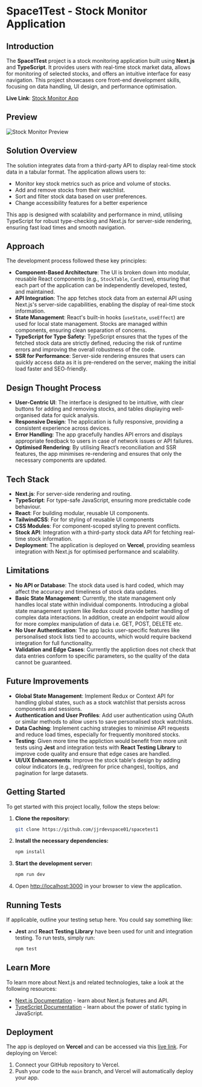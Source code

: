 # Space1Test - Stock Monitor Application

## Introduction

The **Space1Test** project is a stock monitoring application built using **Next.js** and **TypeScript**. It provides users with real-time stock market data, allows for monitoring of selected stocks, and offers an intuitive interface for easy navigation. This project showcases core front-end development skills, focusing on data handling, UI design, and performance optimisation.

**Live Link**: [Stock Monitor App](https://stock-monitor-app.vercel.app/)

## Preview

![Stock Monitor Preview](./assests/app-screenshot.png)

## Solution Overview

The solution integrates data from a third-party API to display real-time stock data in a tabular format. The application allows users to:

- Monitor key stock metrics such as price and volume of stocks.
- Add and remove stocks from their watchlist.
- Sort and filter stock data based on user preferences.
- Change accessibility features for a better experience

This app is designed with scalability and performance in mind, utilising TypeScript for robust type-checking and Next.js for server-side rendering, ensuring fast load times and smooth navigation.

## Approach

The development process followed these key principles:

- **Component-Based Architecture**: The UI is broken down into modular, reusable React components (e.g., `StockTable`, `CardItem`), ensuring that each part of the application can be independently developed, tested, and maintained.
- **API Integration**: The app fetches stock data from an external API using Next.js's server-side capabilities, enabling the display of real-time stock information.
- **State Management**: React's built-in hooks (`useState`, `useEffect`) are used for local state management. Stocks are managed within components, ensuring clean separation of concerns.
- **TypeScript for Type Safety**: TypeScript ensures that the types of the fetched stock data are strictly defined, reducing the risk of runtime errors and improving the overall robustness of the code.
- **SSR for Performance**: Server-side rendering ensures that users can quickly access data as it is pre-rendered on the server, making the initial load faster and SEO-friendly.

## Design Thought Process

- **User-Centric UI**: The interface is designed to be intuitive, with clear buttons for adding and removing stocks, and tables displaying well-organised data for quick analysis.
- **Responsive Design**: The application is fully responsive, providing a consistent experience across devices.
- **Error Handling**: The app gracefully handles API errors and displays appropriate feedback to users in case of network issues or API failures.
- **Optimised Rendering**: By utilising React’s reconciliation and SSR features, the app minimises re-rendering and ensures that only the necessary components are updated.

## Tech Stack

- **Next.js**: For server-side rendering and routing.
- **TypeScript**: For type-safe JavaScript, ensuring more predictable code behaviour.
- **React**: For building modular, reusable UI components.
- **TailwindCSS**: For for styling of reusable UI components
- **CSS Modules**: For component-scoped styling to prevent conflicts.
- **Stock API**: Integration with a third-party stock data API for fetching real-time stock information.
- **Deployment**: The application is deployed on **Vercel**, providing seamless integration with Next.js for optimised performance and scalability.

## Limitations

- **No API or Database**: The stock data used is hard coded, which may affect the accuracy and timeliness of stock data updates.
- **Basic State Management**: Currently, the state management only handles local state within individual components. Introducing a global state management system like Redux could provide better handling of complex data interactions. In addition, create an endpoint would allow for more complex manipulation of data i.e. GET, POST, DELETE etc.
- **No User Authentication**: The app lacks user-specific features like personalised stock lists tied to accounts, which would require backend integration for full functionality.
- **Validation and Edge Cases**: Currently the appliction does not check that data entries conform to specific parameters, so the quality of the data cannot be guaranteed.

## Future Improvements

- **Global State Management**: Implement Redux or Context API for handling global states, such as a stock watchlist that persists across components and sessions.
- **Authentication and User Profiles**: Add user authentication using OAuth or similar methods to allow users to save personalised stock watchlists.
- **Data Caching**: Implement caching strategies to minimise API requests and reduce load times, especially for frequently monitored stocks.
- **Testing**: Given more time the appliction would benefit from more unit tests using **Jest** and integration tests with **React Testing Library** to improve code quality and ensure that edge cases are handled.
- **UI/UX Enhancements**: Improve the stock table's design by adding colour indicators (e.g., red/green for price changes), tooltips, and pagination for large datasets.

## Getting Started

To get started with this project locally, follow the steps below:

1. **Clone the repository:**

   ```bash
   git clone https://github.com/jjrdevspace01/spacetest1
   ```

2. **Install the necessary dependencies:**

   ```bash
   npm install
   ```

3. **Start the development server:**

   ```bash
   npm run dev
   ```

4. Open [http://localhost:3000](http://localhost:3000) in your browser to view the application.

## Running Tests

If applicable, outline your testing setup here. You could say something like:

- **Jest** and **React Testing Library** have been used for unit and integration testing. To run tests, simply run:
  ```bash
  npm test
  ```

## Learn More

To learn more about Next.js and related technologies, take a look at the following resources:

- [Next.js Documentation](https://nextjs.org/docs) - learn about Next.js features and API.
- [TypeScript Documentation](https://www.typescriptlang.org/docs/) - learn about the power of static typing in JavaScript.

## Deployment

The app is deployed on **Vercel** and can be accessed via this [live link](https://stock-monitor-app.vercel.app/). For deploying on Vercel:

1. Connect your GitHub repository to Vercel.
2. Push your code to the `main` branch, and Vercel will automatically deploy your app.

